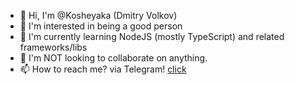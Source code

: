 - 👋 Hi, I'm @Kosheyaka (Dmitry Volkov)
- 👀 I'm interested in being a good person
- 🌱 I'm currently learning NodeJS (mostly TypeScript) and related frameworks/libs
- 💞️ I'm NOT looking to collaborate on anything.
- 📫 How to reach me? via Telegram! [click](https://t.me/Kosheyaka)


<!---
Kosheyaka/Kosheyaka is a ✨ special ✨ repository because its `README.md` (this file) appears on your GitHub profile.
You can click the Preview link to take a look at your changes.
--->

